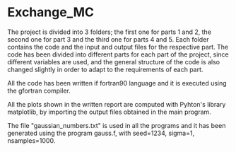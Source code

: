 # Exchange_MC

The project is divided into 3 folders; the first one for parts 1 and 2, the second one for part 3 and the third one for parts 4 and 5. Each folder contains the 
code and the input and output files for the respective part. The code has been divided into different parts for each part of the project, since different
variables are used, and the general structure of the code is also changed slightly in order to adapt to the requirements of each part.

All the code has been written if fortran90 language and it is executed using the gfortran compiler.

All the plots shown in the written report are computed with Pyhton's library matplotlib, by importing the output files obtained in the main program. 

The file "gaussian_numbers.txt" is used in all the programs and it has been generated using the program gauss.f, with seed=1234, sigma=1, nsamples=1000.
